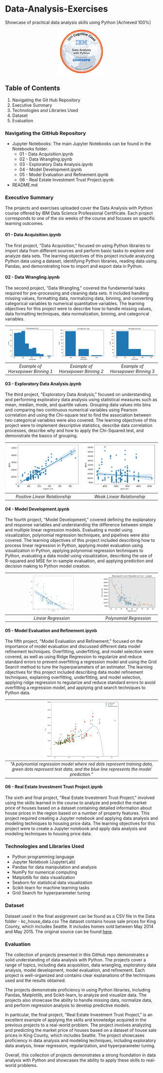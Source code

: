 # Data-Analysis-Exercises

Showcase of practical data analysis skills using Python [Achieved 100%]

<p align="center">
  <img width="150" height="150" src="https://github.com/Amertastic/Data-Analysis-Exercises/blob/main/Images/Data_Analysis_w_Python.png">
</p>

## Table of Contents

1) Navigating the Git Hub Repository
2) Executive Summary
3) Technologies and Libraries Used
4) Dataset
5) Evaluation

### Navigating the GitHub Repository

- Jupyter Notebooks: The main Jupyter Notebooks can be found in the Notebooks folder.
  - 01 - Data Acquisition.ipynb
  - 02 - Data Wrangling.ipynb
  - 03 - Exploratory Data Analysis.ipynb
  - 04 - Model Development.ipynb
  - 05 - Model Evaluation and Refinement.ipynb
  - 06 - Real Estate Investment Trust Project.ipynb
- README.md

### Executive Summary

The projects and exercises uploaded cover the Data Analysis with Python course offered by IBM Data Science Professional Certificate.  Each project corresponds to one of the six weeks of the course and focuses on specific learning outcomes.

#### 01 - Data Acquisition.ipynb
The first project, "Data Acquisition," focused on using Python libraries to import data from different sources and perform basic tasks to explore and analyze data sets. The learning objectives of this project include analyzing Python data using a dataset, identifying Python libraries, reading data using Pandas, and demonstrating how to import and export data in Python.


#### 02 - Data Wrangling.ipynb
The second project, "Data Wrangling," covered the fundamental tasks required for pre-processing and cleaning data sets. It included handling missing values, formatting data, normalizing data, binning, and converting categorical variables to numerical quantitative variables. The learning objectives for this project were to describe how to handle missing values, data formatting techniques, data normalization, binning, and categorical variables.

|<img src="https://github.com/Amertastic/Data-Analysis-Exercises/blob/main/Images/horsepowerbins1.png" width="100%" height="100%">|<img src="https://github.com/Amertastic/Data-Analysis-Exercises/blob/main/Images/horsepowerbins2.png" width="100%" height="100%">|<img src="https://github.com/Amertastic/Data-Analysis-Exercises/blob/main/Images/horsepowerbins3.png" width="100%" height="100%">| 
|:--:|:--:|:--:| 
| *Example of Horsepower Binning 1*| *Example of Horsepower Binning 2*|*Example of Horsepower Binning 3*|

#### 03 - Exploratory Data Analysis.ipynb
The third project, "Exploratory Data Analysis," focused on understanding and performing exploratory data analysis using statistical measures such as mean, median, mode, and quartile values. Grouping data values into bins and comparing two continuous numerical variables using Pearson correlation and using the Chi-square test to find the association between two categorical variables were also covered. The learning objectives of this project were to implement descriptive statistics, describe data correlation processes, describe why and how to apply the Chi-Squared test, and demonstrate the basics of grouping.

|<img src="https://github.com/Amertastic/Data-Analysis-Exercises/blob/main/Images/PositiveLinearRelationship.png" width="100%" height="100%">|<img src="https://github.com/Amertastic/Data-Analysis-Exercises/blob/main/Images/WeakLinearRelationship.png" width="100%" height="100%"> | 
|:--:|:--:| 
| *Positive Linear Relationship* | *Weak Linear Relationship* |




#### 04 - Model Development.ipynb
The fourth project, "Model Development," covered defining the explanatory and response variables and understanding the difference between simple and multiple linear regression models. Evaluating a model using visualization, polynomial regression techniques, and pipelines were also covered. The learning objectives of this project included describing how to process linear regression in Python, applying model evaluation using visualization in Python, applying polynomial regression techniques to Python, evaluating a data model using visualization, describing the use of R-squared and MSE for in-sample evaluation, and applying prediction and decision making to Python model creation.


|<img src="https://github.com/Amertastic/Data-Analysis-Exercises/blob/main/Images/RegressionPlot.png" width="50%" height="50%">|<img src="https://github.com/Amertastic/Data-Analysis-Exercises/blob/main/Images/PolynomialRegression.png" width="100%" height="100%"> | 
|:--:|:--:| 
| *Linear Regression* | *Polynomial Regression* |


<!--
|![](https://github.com/Amertastic/Data-Analysis-Exercises/blob/main/Images/Data%20Acquisition.png) | 
|:--:| 
| *Reading / Saving Other Data Formats* |
-->

#### 05 - Model Evaluation and Refinement.ipynb
The fifth project, "Model Evaluation and Refinement," focused on the importance of model evaluation and discussed different data model refinement techniques. Overfitting, underfitting, and model selection were covered, as well as using Ridge Regression to regularize and reduce standard errors to prevent overfitting a regression model and using the Grid Search method to tune the hyperparameters of an estimator. The learning objectives for this project included describing data model refinement techniques, explaining overfitting, underfitting, and model selection, applying ridge regression to regularize and reduce standard errors to avoid overfitting a regression model, and applying grid search techniques to Python data.


|<img src="https://github.com/Amertastic/Data-Analysis-Exercises/blob/main/Images/ModelEvaluationAndRefinement.png" width="50%" height="50%">| 
|:--:| 
| *"A polynomial regression model where red dots represent training data, green dots represent test data, and the blue line represents the model prediction."* |



<!--
|![](https://github.com/Amertastic/Data-Analysis-Exercises/blob/main/Images/Data%20Acquisition.png) | 
|:--:| 
| *Reading / Saving Other Data Formats* |
-->


#### 06 - Real Estate Investment Trust Project.ipynb
The sixth and final project, "Real Estate Investment Trust Project," involved using the skills learned in the course to analyze and predict the market price of houses based on a dataset containing detailed information about house prices in the region based on a number of property features. This project required creating a Jupyter notebook and applying data analysis and modeling techniques to housing price data. The learning objectives for this project were to create a Jupyter notebook and apply data analysis and modeling techniques to housing price data.


### Technologies and Libraries Used

- Python programming language
- Jupyter Notebook (JupyterLab)
- Pandas for data manipulation and analysis
- NumPy for numerical computing
- Matplotlib for data visualization
- Seaborn for statistical data visualization
- Scikit-learn for machine learning tasks
- Grid Search for hyperparameter tuning

### Dataset

Dataset used in the final assignment can be found as a CSV file in the Data folder - kc_house_data.csv
The dataset contains house sale prices for King County, which includes Seattle. It includes homes sold between May 2014 and May 2015.
The original source can be found [here](https://www.kaggle.com/datasets/harlfoxem/housesalesprediction?resource=download).

### Evaluation

The collection of projects presented in this GitHub repo demonstrates a solid understanding of data analysis with Python. The projects cover a range of topics, including data acquisition, data wrangling, exploratory data analysis, model development, model evaluation, and refinement. Each project is well-organized and contains clear explanations of the techniques used and the results obtained.

The projects demonstrate proficiency in using Python libraries, including Pandas, Matplotlib, and Scikit-learn, to analyze and visualize data. The projects also showcase the ability to handle missing data, normalize data, and perform regression analysis to develop predictive models.

In particular, the final project, "Real Estate Investment Trust Project," is an excellent example of applying the skills and knowledge acquired in the previous projects to a real-world problem. The project involves analyzing and predicting the market price of houses based on a dataset of house sale prices in King County, which includes Seattle. The project showcases proficiency in data analysis and modeling techniques, including exploratory data analysis, linear regression, regularization, and hyperparameter tuning.

Overall, this collection of projects demonstrates a strong foundation in data analysis with Python and showcases the ability to apply these skills to real-world problems. 

